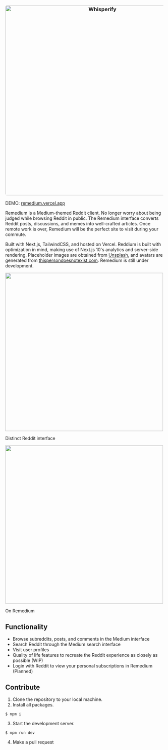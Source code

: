 <h3 align="center"><img src="./public/reddium-mockup.png" width="600px" style="border-radius: 5px" alt="Whisperify"></h3>

DEMO: [remedium.vercel.app](https://remedium.vercel.app)

Remedium is a Medium-themed Reddit client. No longer worry about being judged while browsing Reddit in public. The Remedium interface converts Reddit posts, discussions, and memes into well-crafted articles. Once remote work is over, Remedium will be the perfect site to visit during your commute.

Built with Next.js, TailwindCSS, and hosted on Vercel. Reddium is built with optimization in mind, making use of Next.js 10's analytics and server-side rendering. Placeholder images are obtained from [Unsplash](https://unsplash.com), and avatars are generated from [thispersondoesnotexist.com](https://thispersondoesnotexist.com/). Remedium is still under development.

<img src="./public/reddit-post.png" width="500px"/>

Distinct Reddit interface

<img src="./public/reddium-post.png" width="500px"/>

On Remedium


## Functionality

- Browse subreddits, posts, and comments in the Medium interface
- Search Reddit through the Medium search interface
- Visit user profiles
- Quality of life features to recreate the Reddit experience as closely as possible (WIP)
- Login with Reddit to view your personal subscriptions in Remedium (Planned)

## Contribute

1. Clone the repository to your local machine. 
2. Install all packages. 
```
$ npm i
```
3. Start the development server. 
```
$ npm run dev
```
4. Make a pull request
